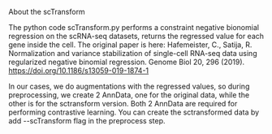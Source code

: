 About the scTransform

The python code scTransform.py performs a constraint negative bionomial regression on the scRNA-seq datasets, returns the regressed value for each gene inside the cell. The original paper is here: Hafemeister, C., Satija, R. Normalization and variance stabilization of single-cell RNA-seq data using regularized negative binomial regression. Genome Biol 20, 296 (2019). https://doi.org/10.1186/s13059-019-1874-1

In our cases, we do augmentations with the regressed values, so during preprocessing, we create 2 AnnData, one for the original data, while the other is for the sctransform version. Both 2 AnnData are required for performing contrastive learning. You can create the sctransformed data by add --scTransform flag in the preprocess step.
